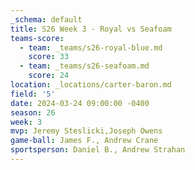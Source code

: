 ```yaml
---
_schema: default
title: S26 Week 3 - Royal vs Seafoam
teams-score:
  - team: _teams/s26-royal-blue.md
    score: 33
  - team: _teams/s26-seafoam.md
    score: 24
location: _locations/carter-baron.md
field: '5'
date: 2024-03-24 09:00:00 -0400
season: 26
week: 3
mvp: Jeremy Steslicki,Joseph Owens
game-ball: James F., Andrew Crane
sportsperson: Daniel B., Andrew Strahan
---
```

